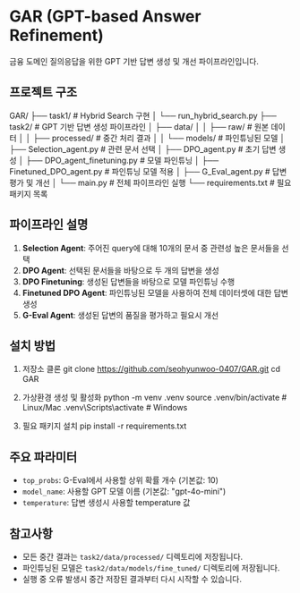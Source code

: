 # GAR (GPT-based Answer Refinement)

금융 도메인 질의응답을 위한 GPT 기반 답변 생성 및 개선 파이프라인입니다.

## 프로젝트 구조

GAR/
├── task1/ # Hybrid Search 구현
│ └── run_hybrid_search.py
├── task2/ # GPT 기반 답변 생성 파이프라인
│ ├── data/
│ │ ├── raw/ # 원본 데이터
│ │ ├── processed/ # 중간 처리 결과
│ │ └── models/ # 파인튜닝된 모델
│ ├── Selection_agent.py # 관련 문서 선택
│ ├── DPO_agent.py # 초기 답변 생성
│ ├── DPO_agent_finetuning.py # 모델 파인튜닝
│ ├── Finetuned_DPO_agent.py # 파인튜닝 모델 적용
│ ├── G_Eval_agent.py # 답변 평가 및 개선
│ └── main.py # 전체 파이프라인 실행
└── requirements.txt # 필요 패키지 목록


## 파이프라인 설명

1. **Selection Agent**: 주어진 query에 대해 10개의 문서 중 관련성 높은 문서들을 선택
2. **DPO Agent**: 선택된 문서들을 바탕으로 두 개의 답변을 생성
3. **DPO Finetuning**: 생성된 답변들을 바탕으로 모델 파인튜닝 수행
4. **Finetuned DPO Agent**: 파인튜닝된 모델을 사용하여 전체 데이터셋에 대한 답변 생성
5. **G-Eval Agent**: 생성된 답변의 품질을 평가하고 필요시 개선

## 설치 방법

1. 저장소 클론
git clone https://github.com/seohyunwoo-0407/GAR.git
cd GAR


2. 가상환경 생성 및 활성화
python -m venv .venv
source .venv/bin/activate # Linux/Mac
.venv\Scripts\activate # Windows

3. 필요 패키지 설치
pip install -r requirements.txt


## 주요 파라미터

- `top_probs`: G-Eval에서 사용할 상위 확률 개수 (기본값: 10)
- `model_name`: 사용할 GPT 모델 이름 (기본값: "gpt-4o-mini")
- `temperature`: 답변 생성시 사용할 temperature 값

## 참고사항

- 모든 중간 결과는 `task2/data/processed/` 디렉토리에 저장됩니다.
- 파인튜닝된 모델은 `task2/data/models/fine_tuned/` 디렉토리에 저장됩니다.
- 실행 중 오류 발생시 중간 저장된 결과부터 다시 시작할 수 있습니다.
